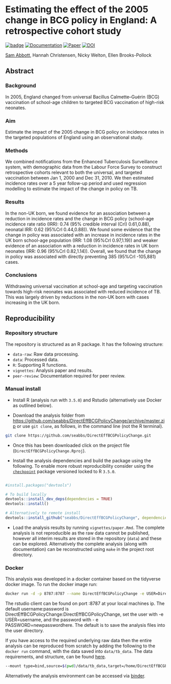 
Estimating the effect of the 2005 change in BCG policy in England: A retrospective cohort study
===============================================================================================

[![badge](https://img.shields.io/badge/Launch-Analysis-lightblue.svg)](https://mybinder.org/v2/gh/seabbs/DirectEffBCGPolicyChange/master?urlpath=rstudio) [![Documentation](https://img.shields.io/badge/Documentation-click%20here!-lightgrey.svg?style=flat)](https://www.samabbott.co.uk/DirectEffBCGPolicyChange) [![Paper](https://img.shields.io/badge/Paper-10.1101/567511-lightgreen.svg)](https://doi.org/10.1101/567511) [![DOI](https://zenodo.org/badge/173767331.svg)](https://zenodo.org/badge/latestdoi/173767331)

[Sam Abbott](https://www.samabbott.co.uk), Hannah Christensen, Nicky Welton, Ellen Brooks-Pollock

Abstract
--------

### Background

In 2005, England changed from universal Bacillus Calmette–Guérin (BCG) vaccination of school-age children to targeted BCG vaccination of high-risk neonates.

### Aim

Estimate the impact of the 2005 change in BCG policy on incidence rates in the targeted populations of England using an observational study.

### Methods

We combined notifications from the Enhanced Tuberculosis Surveillance system, with demographic data from the Labour Force Survey to construct retrospective cohorts relevant to both the universal, and targeted vaccination between Jan 1, 2000 and Dec 31, 2010. We then estimated incidence rates over a 5 year follow-up period and used regression modelling to estimate the impact of the change in policy on TB.

### Results

In the non-UK born, we found evidence for an association between a reduction in incidence rates and the change in BCG policy (school-age incidence rate ratio (IRR): 0.74 (95% credible interval (CrI) 0.61,0.88), neonatal IRR: 0.62 (95%CrI 0.44,0.88)). We found some evidence that the change in policy was associated with an increase in incidence rates in the UK born school-age population (IRR: 1.08 (95%CrI 0.97,1.19)) and weaker evidence of an association with a reduction in incidence rates in UK born neonates (IRR: 0.96 (95%CrI 0.82,1.14)). Overall, we found that the change in policy was associated with directly preventing 385 (95%CrI -105,881) cases.

### Conclusions

Withdrawing universal vaccination at school-age and targeting vaccination towards high-risk neonates was associated with reduced incidence of TB. This was largely driven by reductions in the non-UK born with cases increasing in the UK born.

Reproducibility
---------------

### Repository structure

The repository is structured as an R package. It has the following structure:

-   `data-raw`: Raw data processing.
-   `data`: Processed data.
-   `R`: Supporting R functions.
-   `vignettes`: Analysis paper and results.
-   `peer-review`: Documentation required for peer review.

### Manual install

-   Install R (analysis run with `3.5.0`) and Rstudio (alternatively use Docker as outlined below).

-   Download the analysis folder from <https://github.com/seabbs/DirectEffBCGPolicyChange/archive/master.zip> or use `git clone`, as follows, in the command line (not the R terminal).

``` bash
git clone https://github.com/seabbs/DirectEffBCGPolicyChange.git
```

-   Once this has been downloaded click on the project file (`DirectEffBCGPolicyChange.Rproj`).

-   Install the analysis dependencies and build the package using the following. To enable more robust reproducibility consider using the [`checkpoint`](https://cran.r-project.org/web/packages/checkpoint/index.html) package versioned locked to R `3.5.0`.

``` r

#install.packages("devtools")

# To build locally
devtools::install_dev_deps(dependencies = TRUE)
devtools::install()

# Alternatively to remote install
devtools::install_github("seabbs/DirectEffBCGPolicyChange", dependencies = TRUE)
```

-   Load the analysis results by running `vignettes/paper.Rmd`. The complete analysis is not reproducible as the raw data cannot be published, however all interim results are stored in the repository (`data`) and these can be explored. Alternatively the complete analysis (along with documentation) can be reconstructed using `make` in the project root directory.

### Docker

This analysis was developed in a docker container based on the tidyverse docker image. To run the docker image run:

``` bash
docker run -d -p 8787:8787 --name DirectEffBCGPolicyChange -e USER=DirectEffBCGPolicyChange -e PASSWORD=DirectEffBCGPolicyChange seabbs/directeffbcgpolicychange
```

The rstudio client can be found on port :8787 at your local machines ip. The default username:password is DirectEffBCGPolicyChange:DirectEffBCGPolicyChange, set the user with -e USER=username, and the password with - e PASSWORD=newpasswordhere. The default is to save the analysis files into the user directory.

If you have access to the required underlying raw data then the entire analysis can be reproduced from scratch by adding the following to the `docker run` command, with the data saved into `data/tb_data`. The data requirements, and structure, can be found [here](https://www.samabbott.co.uk/tbinenglanddataclean/).

``` bash
--mount type=bind,source=$(pwd)/data/tb_data,target=/home/DirectEffBCGPolicyChange/data/tb_data
```

Alternatively the analysis environment can be accessed via [binder](https://mybinder.org/v2/gh/seabbs/DirectEffBCGPolicyChange/master?urlpath=rstudio).
